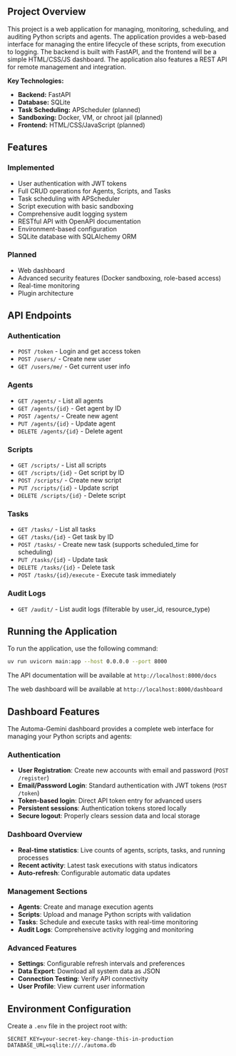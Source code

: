 ## Project Overview

This project is a web application for managing, monitoring, scheduling, and auditing Python scripts and agents. The application provides a web-based interface for managing the entire lifecycle of these scripts, from execution to logging. The backend is built with FastAPI, and the frontend will be a simple HTML/CSS/JS dashboard. The application also features a REST API for remote management and integration.

**Key Technologies:**

*   **Backend:** FastAPI
*   **Database:** SQLite
*   **Task Scheduling:** APScheduler (planned)
*   **Sandboxing:** Docker, VM, or chroot jail (planned)
*   **Frontend:** HTML/CSS/JavaScript (planned)

## Features

### Implemented
- User authentication with JWT tokens
- Full CRUD operations for Agents, Scripts, and Tasks
- Task scheduling with APScheduler
- Script execution with basic sandboxing
- Comprehensive audit logging system
- RESTful API with OpenAPI documentation
- Environment-based configuration
- SQLite database with SQLAlchemy ORM

### Planned
- Web dashboard
- Advanced security features (Docker sandboxing, role-based access)
- Real-time monitoring
- Plugin architecture

## API Endpoints

### Authentication
- `POST /token` - Login and get access token
- `POST /users/` - Create new user
- `GET /users/me/` - Get current user info

### Agents
- `GET /agents/` - List all agents
- `GET /agents/{id}` - Get agent by ID
- `POST /agents/` - Create new agent
- `PUT /agents/{id}` - Update agent
- `DELETE /agents/{id}` - Delete agent

### Scripts
- `GET /scripts/` - List all scripts
- `GET /scripts/{id}` - Get script by ID
- `POST /scripts/` - Create new script
- `PUT /scripts/{id}` - Update script
- `DELETE /scripts/{id}` - Delete script

### Tasks
- `GET /tasks/` - List all tasks
- `GET /tasks/{id}` - Get task by ID
- `POST /tasks/` - Create new task (supports scheduled_time for scheduling)
- `PUT /tasks/{id}` - Update task
- `DELETE /tasks/{id}` - Delete task
- `POST /tasks/{id}/execute` - Execute task immediately

### Audit Logs
- `GET /audit/` - List audit logs (filterable by user_id, resource_type)

## Running the Application

To run the application, use the following command:

```bash
uv run uvicorn main:app --host 0.0.0.0 --port 8000
```

The API documentation will be available at `http://localhost:8000/docs`

The web dashboard will be available at `http://localhost:8000/dashboard`

## Dashboard Features

The Automa-Gemini dashboard provides a complete web interface for managing your Python scripts and agents:

### Authentication
- **User Registration**: Create new accounts with email and password (`POST /register`)
- **Email/Password Login**: Standard authentication with JWT tokens (`POST /token`)
- **Token-based login**: Direct API token entry for advanced users
- **Persistent sessions**: Authentication tokens stored locally
- **Secure logout**: Properly clears session data and local storage

### Dashboard Overview
- **Real-time statistics**: Live counts of agents, scripts, tasks, and running processes
- **Recent activity**: Latest task executions with status indicators
- **Auto-refresh**: Configurable automatic data updates

### Management Sections
- **Agents**: Create and manage execution agents
- **Scripts**: Upload and manage Python scripts with validation
- **Tasks**: Schedule and execute tasks with real-time monitoring
- **Audit Logs**: Comprehensive activity logging and monitoring

### Advanced Features
- **Settings**: Configurable refresh intervals and preferences
- **Data Export**: Download all system data as JSON
- **Connection Testing**: Verify API connectivity
- **User Profile**: View current user information

## Environment Configuration

Create a `.env` file in the project root with:

```
SECRET_KEY=your-secret-key-change-this-in-production
DATABASE_URL=sqlite:///./automa.db
```
